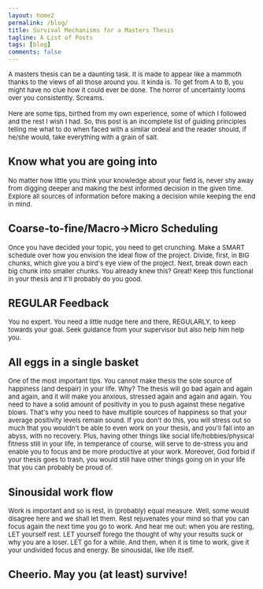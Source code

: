 ```yaml
---
layout: home2
permalink: /blog/
title: Survival Mechanisms for a Masters Thesis 
tagline: A List of Posts
tags: [blog]
comments: false
---
```



<p><font size="2">A masters thesis can be a daunting task. It is made to appear like a mammoth thanks to the views of all those around you. It kinda is. To get from A to B, you might have no clue how it could ever be done. The horror of uncertainty looms over you consistently. Screams.
<br/>
<br/>
Here are some tips, birthed from my own experience, some of which I followed and the rest I wish I had. So, this post is an incomplete list of guiding principles telling me what to do when faced with a similar ordeal and the reader should, if he/she would, take everything with a grain of salt. </font></p> 
	
<H2>Know what you are going into</H2>
<p><font size="2">No matter how little you think your knowledge about your field is, never shy away from digging deeper and making the best informed decision in the given time. Explore all sources of information before making a decision while keeping the end in mind.</font></p>

<H2>Coarse-to-fine/Macro->Micro Scheduling</H2>
<p><font size="2">Once you have decided your topic, you need to get crunching. Make a SMART schedule over how you envision the ideal flow of the project. Divide, first, in BIG chunks, which give you a bird's eye view of the project. Next, break down each big chunk into smaller chunks. You already knew this? Great! Keep this functional in your thesis and it'll probably do you good. </font></p>

<H2>REGULAR Feedback</H2>
<p><font size="2">You no expert. You need a little nudge here and there, REGULARLY, to keep towards your goal. Seek guidance from your supervisor but also help him help you. </font></p>

<H2>All eggs in a single basket</H2>
<p><font size="2">One of the most important tips. You cannot make thesis the sole source of happiness (and despair) in your life. Why? The thesis will go bad again and again and again, and it will make you anxious, stressed again and again and again. You need to have a solid amount of positivity in you to push against these negative blows. That's why you need to have multiple sources of happiness so that your average positivity levels remain sound. If you don't do this, you will stress out so much that you wouldn't be able to even work on your thesis, and you'll fall into an abyss, with no recovery. Plus, having other things like social life/hobbies/physical fitness still in your life, in temperance of course, will serve to de-stress you and enable you to focus and be more productive at your work. Moreover, God forbid if your thesis goes to trash, you would still have other things going on in your life that you can probably be proud of. </font></p>

<H2>Sinousidal work flow</H2>
<p><font size="2">Work is important and so is rest, in (probably) equal measure. Well, some would disagree here and we shall let them. Rest rejuvenates your mind so that you can focus again the next time you go to work. And hear me out: when you are resting, LET yourself rest. LET yourself forego the thought of why your results suck or why you are a loser. LET go for a while. And then, when it is time to work, give it your undivided focus and energy. Be sinousidal, like life itself. </font></p>

<H2>Cheerio. May you (at least) survive! </H2>




